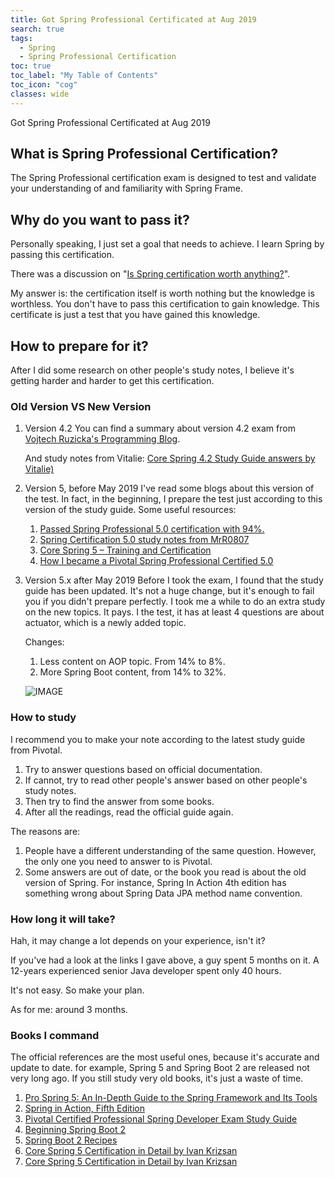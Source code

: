 ```yaml
---
title: Got Spring Professional Certificated at Aug 2019
search: true
tags: 
  - Spring
  - Spring Professional Certification
toc: true
toc_label: "My Table of Contents"
toc_icon: "cog"
classes: wide
---
```


Got Spring Professional Certificated at Aug 2019

## What is Spring Professional Certification?

The Spring Professional certification exam is designed to test and validate your understanding of and familiarity with Spring Frame.


## Why do you want to pass it?

Personally speaking, I just set a goal that needs to achieve. I learn Spring by passing this certification.

There was a discussion on "[Is Spring certification worth anything?](https://coderanch.com/t/550694/frameworks/Spring-certification-worth)".

 My answer is: the certification itself is worth nothing but the knowledge is worthless. You don't have to pass this certification to gain knowledge. This certificate is just a test that you have gained this knowledge.


## How to prepare for it?

After I did some research on other people's study notes, I believe it's getting harder and harder to get this certification.

### Old Version VS New Version

1. Version 4.2
    You can find a summary about version 4.2 exam from [Vojtech Ruzicka's Programming Blog](https://www.vojtechruzicka.com/exam-notes-pivotal-certified-spring-professional/).
    
    And study notes from Vitalie: [Core Spring 4.2 Study Guide answers by Vitalie)](https://codingideas.blog/core-spring-4-2-study-guide-answers-part-5-security#What_is_the_delegating_filter_proxy/)

2. Version 5, before May 2019
    I've read some blogs about this version of the test. In fact, in the beginning, I prepare the test just according to this version of the study guide. Some useful resources:
    1. [Passed Spring Professional 5.0 certification with 94%.](https://coderanch.com/t/706033/certification/Passed-Spring-Professional-certification)
    2. [Spring Certification 5.0 study notes from MrR0807](https://github.com/MrR0807/SpringCertification5.0)
    3. [Core Spring 5 – Training and Certification](https://www.ivankrizsan.se/2018/04/28/core-spring-5-training-and-certification/)
    4. [How I became a Pivotal Spring Professional Certified 5.0](https://medium.com/@raphaelrodrigues_74842/how-i-became-a-pivotal-spring-professional-certified-5-0-c6348da5f80b)

3. Version 5.x after May 2019
    Before I took the exam, I found that the study guide has been updated. It's not a huge change, but it's enough to fail you if you didn't prepare perfectly. I took me a while to do an extra study on the new topics. It pays. I the test, it has at least 4 questions are about actuator, which is a newly added topic.

    Changes:
    1. Less content on AOP topic. From 14% to 8%.
    2. More Spring Boot content, from 14% to 32%.
    
    ![IMAGE](https://i.loli.net/2019/06/26/5d132ecfb894c54615.jpg)


### How to study

I recommend you to make your note according to the latest study guide from Pivotal. 
1. Try to answer questions based on official documentation.
2. If cannot, try to read other people's answer based on other people's study notes.
3. Then try to find the answer from some books. 
4. After all the readings, read the official guide again.

The reasons are:
1. People have a different understanding of the same question. However, the only one you need to answer to is Pivotal.
2. Some answers are out of date, or the book you read is about the old version of Spring. 
    For instance, Spring In Action 4th edition has something wrong about Spring Data JPA method name convention. 


### How long it will take?

Hah, it may change a lot depends on your experience, isn't it?

If you've had a look at the links I gave above, a guy spent 5 months on it. A 12-years experienced senior Java developer spent only 40 hours.

It's not easy. So make your plan.

As for me: around 3 months.


### Books I command

The official references are the most useful ones, because it's accurate and update to date. for example, Spring 5 and Spring Boot 2 are released not very long ago. If you still study very old books, it's just a waste of time.


1. [Pro Spring 5: An In-Depth Guide to the Spring Framework and Its Tools](https://www.amazon.com/Pro-Spring-Depth-Guide-Framework/dp/1484228073/)
2. [Spring in Action, Fifth Edition](https://www.manning.com/books/spring-in-action-fifth-edition/)
3. [Pivotal Certified Professional Spring Developer Exam Study Guide](https://www.amazon.com/Pivotal-Certified-Professional-Spring-Developer-ebook/dp/B01MS0JSML/)
4. [Beginning Spring Boot 2](https://www.apress.com/gp/book/9781484229309)
5. [Spring Boot 2 Recipes](https://www.apress.com/gp/book/9781484239629)
6. [Core Spring 5 Certification in Detail by Ivan Krizsan](https://leanpub.com/corespring5certificationindetail/)
7. [Core Spring 5 Certification in Detail by Ivan Krizsan](https://leanpub.com/corespring5certificationindetail/)
